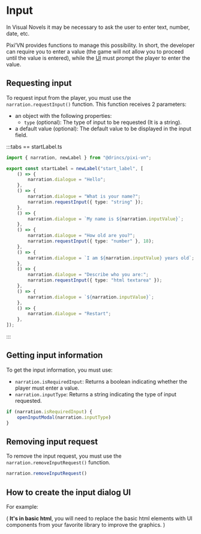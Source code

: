 # Input

In Visual Novels it may be necessary to ask the user to enter text, number, date, etc.

Pixi’VN provides functions to manage this possibility. In short, the developer can require you to enter a value (the game will not allow you to proceed until the value is entered), while the [UI](/start/interface.md) must prompt the player to enter the value.

## Requesting input

To request input from the player, you must use the `narration.requestInput()` function. This function receives 2 parameters:

- an object with the following properties:
  - `type` (optional): The type of input to be requested (It is a string).
- a default value (optional): The default value to be displayed in the input field.

:::tabs
== startLabel.ts

```ts
import { narration, newLabel } from "@drincs/pixi-vn";

export const startLabel = newLabel("start_label", [
    () => {
        narration.dialogue = "Hello";
    },
    () => {
        narration.dialogue = "What is your name?";
        narration.requestInput({ type: "string" });
    },
    () => {
        narration.dialogue = `My name is ${narration.inputValue}`;
    },
    () => {
        narration.dialogue = "How old are you?";
        narration.requestInput({ type: "number" }, 18);
    },
    () => {
        narration.dialogue = `I am ${narration.inputValue} years old`;
    },
    () => {
        narration.dialogue = "Describe who you are:";
        narration.requestInput({ type: "html textarea" });
    },
    () => {
        narration.dialogue = `${narration.inputValue}`;
    },
    () => {
        narration.dialogue = "Restart";
    },
]);
```

:::

<sandbox
  template="6968x8"
  entry="/src/labels/startLabel.ts,/src/screens/modals/TextInput.tsx"
/>

## Getting input information

To get the input information, you must use:

- `narration.isRequiredInput`: Returns a boolean indicating whether the player must enter a value.
- `narration.inputType`: Returns a string indicating the type of input requested.

```typescript
if (narration.isRequiredInput) {
    openInputModal(narration.inputType)
}
```

## Removing input request

To remove the input request, you must use the `narration.removeInputRequest()` function.

```typescript
narration.removeInputRequest()
```

## How to create the input dialog UI

For example:

( **It's in basic html**, you will need to replace the basic html elements with UI components from your favorite library to improve the graphics. )

<sandbox
  template="mjn5c8"
  entry="/src/screens/modals/TextInput.tsx"
/>
